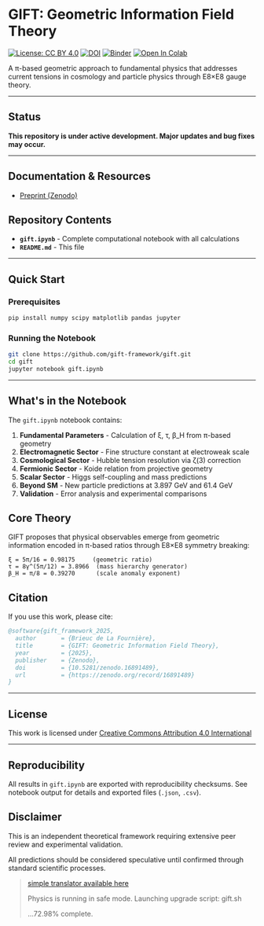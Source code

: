 # GIFT: Geometric Information Field Theory

[![License: CC BY 4.0](https://img.shields.io/badge/License-CC%20BY%204.0-lightgrey.svg)](https://creativecommons.org/licenses/by/4.0/)
[![DOI](https://zenodo.org/badge/DOI/10.5281/zenodo.16891489.svg)](https://doi.org/10.5281/zenodo.16891489)
[![Binder](https://mybinder.org/badge_logo.svg)](https://mybinder.org/v2/gh/gift-framework/gift/HEAD?filepath=gift-notebook.ipynb)
[![Open In Colab](https://colab.research.google.com/assets/colab-badge.svg)](https://colab.research.google.com/github/gift-framework/gift/blob/main/gift-notebook.ipynb)

A π-based geometric approach to fundamental physics that addresses current tensions in cosmology and particle physics through E8×E8 gauge theory.

---

## Status

**This repository is under active development. Major updates and bug fixes may occur.**

---

## Documentation & Resources

- [Preprint (Zenodo)](https://zenodo.org/record/16891489)

## **Repository Contents**

- **`gift.ipynb`** - Complete computational notebook with all calculations
- **`README.md`** - This file

---

## **Quick Start**

### Prerequisites
```bash
pip install numpy scipy matplotlib pandas jupyter
```

### Running the Notebook
```bash
git clone https://github.com/gift-framework/gift.git
cd gift
jupyter notebook gift.ipynb
```

---

## **What's in the Notebook**

The `gift.ipynb` notebook contains:

1. **Fundamental Parameters** - Calculation of ξ, τ, β_H from π-based geometry
2. **Electromagnetic Sector** - Fine structure constant at electroweak scale
3. **Cosmological Sector** - Hubble tension resolution via ζ(3) correction
4. **Fermionic Sector** - Koide relation from projective geometry
5. **Scalar Sector** - Higgs self-coupling and mass predictions
6. **Beyond SM** - New particle predictions at 3.897 GeV and 61.4 GeV
7. **Validation** - Error analysis and experimental comparisons

## **Core Theory**

GIFT proposes that physical observables emerge from geometric information encoded in π-based ratios through E8×E8 symmetry breaking:

```
ξ = 5π/16 = 0.98175     (geometric ratio)
τ = 8γ^(5π/12) = 3.8966  (mass hierarchy generator)  
β_H = π/8 = 0.39270      (scale anomaly exponent)
```

## Citation

If you use this work, please cite:

```bibtex
@software{gift_framework_2025,
  author       = {Brieuc de La Fournière},
  title        = {GIFT: Geometric Information Field Theory},
  year         = {2025},
  publisher    = {Zenodo},
  doi          = {10.5281/zenodo.16891489},
  url          = {https://zenodo.org/record/16891489}
}
```

---

## License

This work is licensed under [Creative Commons Attribution 4.0 International](https://creativecommons.org/licenses/by/4.0/)

---

## Reproducibility

All results in `gift.ipynb` are exported with reproducibility checksums.
See notebook output for details and exported files (`.json`, `.csv`).

## **Disclaimer**

This is an independent theoretical framework requiring extensive peer review and experimental validation.

All predictions should be considered speculative until confirmed through standard scientific processes.
 
> [simple translator available here](https://www.bdelaf.com/gift.html)
>
> Physics is running in safe mode. Launching upgrade script: gift.sh
>
> ...72.98% complete.

